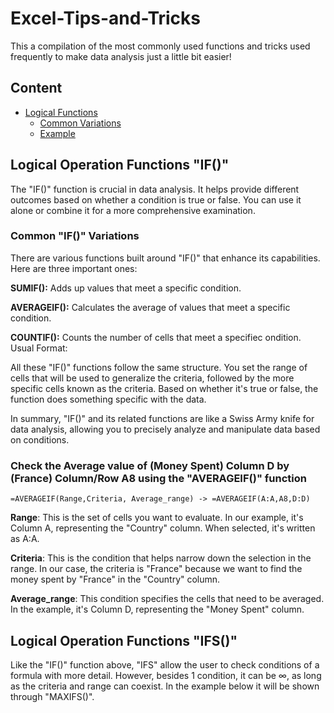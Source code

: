 # Excel-Tips-and-Tricks
This a compilation of the most commonly used functions and tricks used frequently to make data analysis just a little bit easier!

## Content
* [Logical Functions](#Logical-Operation-Functions-"IF()")
  *    [Common Variations](#Common-"IF()"-Variations)
  * [Example](#Check-the-Average-value-of-(Money-Spent)-Column-D-by-(France)-Column/Row-A8-using-the-"AVERAGEIF()"-function)

## Logical Operation Functions "IF()"
The "IF()" function is crucial in data analysis. It helps provide different outcomes based on whether a condition is true or false. You can use it alone or combine it for a more comprehensive examination. 

### **Common "IF()" Variations**
There are various functions built around "IF()" that enhance its capabilities. Here are three important ones:

**SUMIF():** Adds up values that meet a specific condition.

**AVERAGEIF():** Calculates the average of values that meet a specific condition.

**COUNTIF():** Counts the number of cells that meet a specifiec ondition.
Usual Format:


All these "IF()" functions follow the same structure. You set the range of cells that will be used to generalize the criteria, followed by the more specific cells known as the criteria. Based on whether it's true or false, the function does something specific with the data.

In summary, "IF()" and its related functions are like a Swiss Army knife for data analysis, allowing you to precisely analyze and manipulate data based on conditions.

### Check the Average value of (Money Spent) Column D by (France) Column/Row A8 using the "AVERAGEIF()" function
```
=AVERAGEIF(Range,Criteria, Average_range) -> =AVERAGEIF(A:A,A8,D:D)
```
**Range**: This is the set of cells you want to evaluate. In our example, it's Column A, representing the "Country" column. When selected, it's written as A:A.

**Criteria**: This is the condition that helps narrow down the selection in the range. In our case, the criteria is "France" because we want to find the money spent by "France" in the "Country" column.

**Average_range**: This condition specifies the cells that need to be averaged. In the example, it's Column D, representing the "Money Spent" column.

## Logical Operation Functions "IFS()"
Like the "IF()" function above, "IFS" allow the user to check conditions of a formula with more detail. However, besides 1 condition, it can be ∞, as long as the criteria and range can coexist. In the example below it will be shown through "MAXIFS()". 
